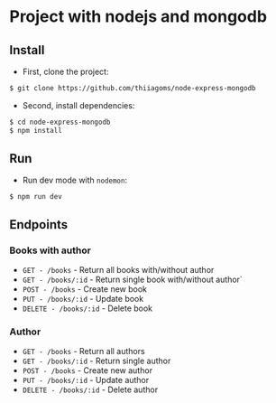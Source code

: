 # Project with nodejs and mongodb

## Install

- First, clone the project:

```bash
$ git clone https://github.com/thiiagoms/node-express-mongodb
```

- Second, install dependencies:

```bash
$ cd node-express-mongodb
$ npm install
```

## Run

- Run dev mode with `nodemon`:

```
$ npm run dev
```

## Endpoints

### Books with author

- `GET - /books` - Return all books with/without author
- `GET - /books/:id` - Return single book with/without author`
- `POST - /books` - Create new book
- `PUT - /books/:id` - Update book
- `DELETE - /books/:id` - Delete book

### Author

- `GET - /books` - Return all authors
- `GET - /books/:id` - Return single author
- `POST - /books` - Create new author
- `PUT - /books/:id` - Update author
- `DELETE - /books/:id` - Delete author
